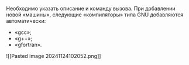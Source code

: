 Необходимо указать описание и команду вызова. При добавлении новой «машины», следующие «компиляторы» типа GNU добавляются автоматически:
- «gcc»; 
- «g++»; 
- «gfortran».

![[Pasted image 20241124102052.png]]
